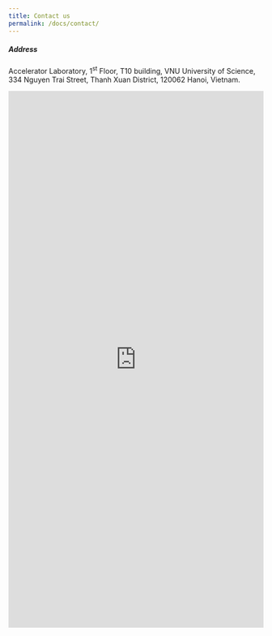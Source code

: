 ```yaml
---
title: Contact us
permalink: /docs/contact/
---
```


##### Address

Accelerator Laboratory,  1<sup>st</sup> Floor, T10 building, VNU University of Science, 334 Nguyen Trai Street, Thanh Xuan District, 120062 Hanoi, Vietnam.

<iframe src="https://docs.google.com/forms/d/e/1FAIpQLSef1an7S_7ENXQ2lTtbrsLB_oIFNSdDnqLlzJaNUAUBlgczIg/viewform?embedded=true" width="100%" height="1060" frameborder="0" marginheight="0" marginwidth="0">Loading…</iframe>
